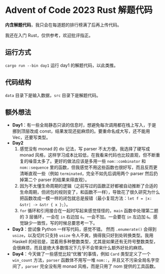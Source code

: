 # Advent of Code 2023 Rust 解题代码

**内含解题代码**，我只会在每道题的排行榜满了后再上传代码。

我还在入门 Rust，仅供参考，欢迎批评指正。

## 运行方式

`cargo run --bin day1` 运行 day1 的解题代码，以此类推。

## 代码结构

`data` 目录下是输入数据，`src` 目录下是解题代码。

## 额外想法

- **Day1**：有一些全局静态只读的信息时，想避免每次调用都在栈上写入，于是挪到顶层改成 const，结果发现还挺麻烦的。要重命名成大写，还不能用 Vec，还要写类型。
- **Day2**
    1. 感觉没有 monad 的 do 记法，写 parser 不太方便。我选择了硬写成 monad 风格，这样学习成本比较低，在我看来代码也比较直观，但不断重复的噪音太多了。更好的做法应该是多用一些 `nom::combinator` 和 `nom::sequence` 里的函数，但我感觉不用这些函数也很好写，而且反而更清晰直观一些（例如 `terminated`，完全不如先后调用两个 parser 然后扔掉第二个 parser 的结果来得直观）。
    2. 因为不太懂生命周期的逻辑（之前写过的函数正好都被自动推断了合适的生命周期，但闭包的规则变了，和函数不一样），导致花了很久研究为什么把函数改成一模一样的闭包就总是报错（最小复现方法：`let f = |x: &str| -> &str { x };`）。
    3. `for` 循环和引用接合在一起时写起来感觉怪怪的，`main` 函数中处理第二题的 3 层循环，一会在 `in` 右边加 `&`，一会不加。一会要在 `in` 左边加 `&`。感觉缺少一致性，写的时候总要思考一下。
- **Day3**：尝试像 Python 一样写代码，感觉不错。 然而 `.enumerate()` 会得到 `usize`，以及切片只支持 `usize` 令人不爽，搞得我只好到处转换类型。我用 Haskell 的经验是，混着用多种整数类型，尤其是如果还有无符号整数类型，会很麻烦，而且是绝大多数情况下几乎不会带来什么额外好处的麻烦。
- **Day4**：今天做了一些感觉比较“优雅”的事情，例如 `Card` 类型定义了一个 `win_count` 方法，`parser` 函数体不用写一堆 `nom::`，并且又不污染全局名字空间了，`parser` 完全没有用 monad 风格，而是只用了 nom 提供的工具函数。

